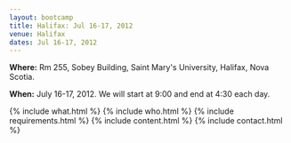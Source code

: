 ```yaml
---
layout: bootcamp
title: Halifax: Jul 16-17, 2012
venue: Halifax
dates: Jul 16-17, 2012
---
```

**Where:** Rm 255, Sobey Building, Saint Mary's University, Halifax, Nova Scotia.

**When:** July 16-17, 2012. We will start at 9:00 and end at 4:30 each day.

{% include what.html %}
{% include who.html %}
{% include requirements.html %}
{% include content.html %}
{% include contact.html %}

